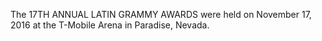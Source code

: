 The 17TH ANNUAL LATIN GRAMMY AWARDS were held on November 17, 2016 at the T-Mobile Arena in Paradise, Nevada.
